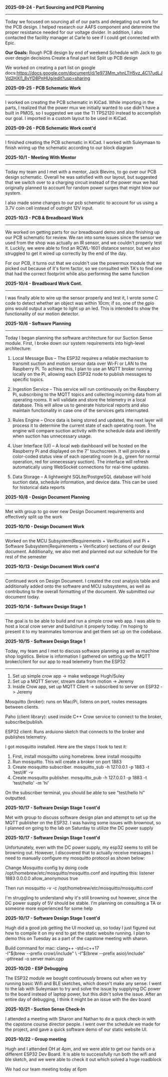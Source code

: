 **2025-09-24 - Part Sourcing and PCB Planning**

---

Today we focused on sourcing all of our parts and delegating out work for the PCB design. I helped research our AAFS component and determine the proper resistance needed for our voltage divider. In addition, I also contacted the facility manager at Carle to see if I could get connected with Epic.

**Our Goals:**
Rough PCB design by end of weekend
Schedule with Jack to go over desgin decisions
Create a final part list
Split up PCB design

We worked on creating a part list on google docs:https://docs.google.com/document/d/1e973Mm_vhnLTH5vz_4C17udLJVd2HXl1_8vYD8PnHUg/edit?usp=sharing

**2025-09-25 - PCB Schematic Work**

---

I worked on creating the PCB schematic in KiCad. While importing in the parts, I realized that the power mux we initially wanted to use didn't have a built in PMOS, so I suggested we use the TI TPS2120 instead to accomplish our goal. I imported in a custom layout to be used in KiCad.

**2025-09-26 - PCB Schematic Work cont'd**

---

I finished creating the PCB schematic in KiCad. I worked with Suleymaan to finish wiring up the schematic according to our block diagram


**2025-10/1 - Meeting With Mentor**

---

Today my team and I met with a mentor, Jack Blevins, to go over our PCB design schematic. Overall he was satisfied with our layout, but suggested that we switch over to a charging circuit instead of the power mux we had originally planned to account for random power surges that might blow our system.

I also made some changes to our pcb schematic to account for us using a 3.7V coin cell instead of outright 12V input.


**2025-10/3 - PCB & Breadboard Work**

---

We worked on getting parts for our breadboard demo and also finishing up our PCB schematic for review. We ran into some issues since the sensor we used from the shop was actually an IR sensor, and we couldn't properly test it. Luckily, we were able to find an RCWL-1601 distance sensor, but we also struggled to get it wired up correctly by the end of the day. 

For our PCB, it turns out that we couldn't use the powermux module that we picked out because of it's form factor, so we consulted with TA's to find one that had the correct footprint while also performing the same function


**2025-10/4 - Breadboard Work Cont.**

---

I was finally able to wire up the sensor properly and test it, I wrote some C code to detect whether an object was within 10cm; if so, one of the gpio pins would output a voltage to light up an led. This is intended to show the functionality of our motion detector.

**2025-10/6 - Software Planning**

---

Today I began planning the software architecture for our Suction Sense module. 
First, I broke down our system requirements into high-level architecture:

1. Local Message Bus – The ESP32 requires a reliable mechanism to transmit suction and motion sensor data over Wi-Fi or LAN to the Raspberry Pi. To achieve this, I plan to use an MQTT broker running locally on the Pi, allowing each ESP32 node to publish messages to specific topics.

2. Ingestion Service – This service will run continuously on the Raspberry Pi, subscribing to the MQTT topics and collecting incoming data from all operating rooms. It will validate and store the telemetry in a local database. This will allow us to generate historical reports and also maintain functionality in case one of the services gets interrupted.

3. Rules Engine – Once data is being stored and updated, the next layer will process it to determine the current state of each operating room. The engine will compare suction activity with the schedule data and identify when suction has unnecessary usage.

4. User Interface (UI) – A local web dashboard will be hosted on the Raspberry Pi and displayed on the 7″ touchscreen. It will provide a color-coded status view of each operating room (e.g., green for normal operation, red for unnecessary suction). The interface will refresh automatically using WebSocket connections for real-time updates.

5. Data Storage – A lightweight SQLite/PostgreSQL database will hold suction data, schedule information, and device data. This can be used for historical data reports

**2025-10/8 - Design Document Planning**

---

Met with group to go over new Design Document requirements and effectively split up the work


**2025-10/10 - Design Document Work**

---

Worked on the MCU Subsystem(Requirements + Verification) and Pi + Software Subsystem(Requirements + Verification) sections of our design document. Additionally, we also met and planned out our schedule for the rest of the semester

**2025-10/13 - Design Document Work cont'd**

---

Continued work on Design Document. I created the cost analysis table and additionally added onto the software and MCU subsystems, as well as contributing to the overall formatting of the document. We submitted our document today.


**2025-10/14 - Software Design Stage 1**

---

The goal is to be able to build and run a simple crow web app. I was able to host a local crow server and build/run it properly today. I'm hoping to present it to my teammates tomorrow and get them set up on the codebase.

**2025-10/15 - Software Design Stage 1**

Today, my team and I met to discuss software planning as well as machine shop logistics. Below is information I gathered on setting up the MQTT broker/client for our app to read telemetry from the ESP32

---
1. Set up simple crow app -> make webpage Hugh/Suley
2. Set up a MQTT Server, stream data from motion -> Jeremy
3. Inside Crow app, set up MQTT Client -> subscribed to server on ESP32 -> Jeremy

Mosquitto (broker): runs on Mac/Pi, listens on port, routes messages between clients.

Paho (client library): used inside C++ Crow service to connect to the broker, subscribe/publish.

ESP32 client: Runs arduiono sketch that connects to the broker and publishes telemetry.

I got mosquitto installed. Here are the steps I took to test it:

1. First, install mosquitto using homebrew. brew install mosquitto
2. Run mosquitto. This will create a broker on port 1883
3. Create mosquitto subscriber. mosquitto_sub -h 127.0.0.1 -p 1883 -t 'test/#' -v
4. Create mosquitto publisher. mosquitto_pub -h 127.0.0.1 -p 1883 -t 'test/hello' -m 'hi'

On the subscriber terminal, you should be able to see "test/hello hi" outputted.


**2025-10/17 - Software Design Stage 1 cont'd**

Met with group to discuss software design plan and attempt to set up the MQTT publisher on the ESP32. I was having some issues with brownout, so I planned on going to the lab on Saturday to utilize the DC power supply

**2025-10/17 - Software Design Stage 1 cont'd**

Unfortunately, even with the DC power supply, my esp32 seems to still be browning out. However, I discovered that to actually receive messages I need to manually configure my mosquitto protocol as shown below:

Change Mosquitto config by doing code /opt/homebrew/etc/mosquitto/mosquitto.conf 
and inputting this: 
listener 1883 0.0.0.0
allow_anonymous true

Then run mosquitto -v -c /opt/homebrew/etc/mosquitto/mosquitto.conf

I'm struggling to understand why it's still browning out however, since the DC power supply of 5V should be stable. I'm planning on consulting a TA or someone more experienced for some help

**2025-10/17 - Software Design Stage 1 cont'd**

Hugh did a good job getting the UI mocked up, so today I just figured out how to compile it on my end to get the static website running. I plan to demo this on Tuesday as a part of the capstone meeting with sharon. 

Build command for mac: clang++ -std=c++17 \
  -I"$(brew --prefix crow)/include" \
  -I"$(brew --prefix asio)/include" \
  -pthread -o server main.cpp

**2025-10/20 - ESP Debugging**

  The ESP32 module we bought continuously browns out when we try running basic Wifi and BLE sketches, which doesn't make any sense. I went to the lab with Suleymaan to try and solve the issue by supplying DC power to the board instead of laptop power, but this didn't solve the issue. After an entire day of debugging, I think it might be an issue with the dev board


**2025-10/21 - Suction Sense Check-In**

I attended a meeting with Sharon and Nathan to do a quick check-in with the capstone course director people. I went over the schedule we made for the project, and gave a quick software demo of our static website UI.

**2025-10/22 - Group meeting**

Hugh and I attended OH at 4pm, and we were able to get our hands on a different ESP32 Dev Board. It is able to successfully run both the wifi and ble sketch, and we were able to check it out which solved a huge roadblock

We had our team meeting today at 6pm

  